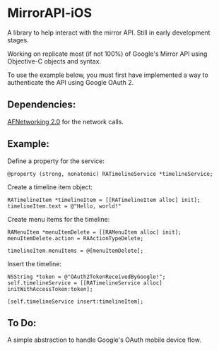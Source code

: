 MirrorAPI-iOS
=============

A library to help interact with the mirror API. Still in early development stages.

Working on replicate most (if not 100%) of Google's Mirror API using Objective-C objects and syntax.

To use the example below, you must first have implemented a way to authenticate the API using Google OAuth 2.


Dependencies:
-------

[AFNetworking 2.0](https://www.google.com/search?client=safari&rls=en&q=afnetworking+2.0&ie=UTF-8&oe=UTF-8) for the network calls.



Example:
-------

Define a property for the service:

    @property (strong, nonatomic) RATimelineService *timelineService;
    

Create a timeline item object:

    RATimelineItem *timelineItem = [[RATimelineItem alloc] init];
    timelineItem.text = @"Hello, world!"
    
Create menu items for the timeline:

    RAMenuItem *menuItemDelete = [[RAMenuItem alloc] init];
    menuItemDelete.action = RAActionTypeDelete;
    
    timelineItem.menuItems = @[menuItemDelete];
    
    
    
Insert the timeline:
  
    NSString *token = @"OAuth2TokenReceivedByGoogle!";
    self.timelineService = [[RATimelineService alloc] initWithAccessToken:token];
    
    [self.timelineService insert:timelineItem];
    
    
To Do:
-------

A simple abstraction to handle Google's OAuth mobile device flow.